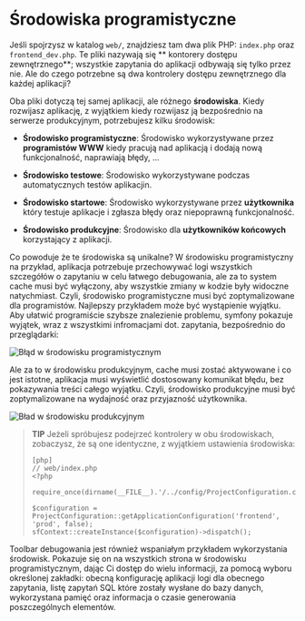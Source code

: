 Środowiska programistyczne
==========================

Jeśli spojrzysz w katalog `web/`, znajdziesz tam dwa plik PHP:
`index.php` oraz `frontend_dev.php`. Te pliki nazywają się **
kontorery dostępu zewnętrznego**; wszystkie zapytania do aplikacji 
odbywają się tylko przez nie. Ale do czego potrzebne są dwa kontrolery 
dostępu zewnętrznego dla każdej aplikacji?

Oba pliki dotyczą tej samej aplikacji, ale różnego **środowiska**.
Kiedy rozwijasz aplikację, z wyjątkiem kiedy rozwijasz ją bezpośrednio na 
serwerze produkcyjnym, potrzebujesz kilku środowisk:

  * **Środowisko programistyczne**: Środowisko wykorzystywane przez **programistów
    WWW** kiedy pracują nad aplikacją i dodają nową funkcjonalność, naprawiają
    błędy, ...

  * **Środowisko testowe**: Środowisko wykorzystywane podczas automatycznych testów
    aplikacjin.

  * **Środowisko startowe**: Środowisko wykorzystywane przez **użytkownika**
    który testuje aplikacje i zgłasza błędy oraz niepoprawną funkcjonalność. 

  * **Środowisko produkcyjne**: Środowisko dla **użytkowników końcowych** 
    korzystający z aplikacji.

Co powoduje że te środowiska są unikalne? W środowisku programistyczny na przykład,
aplikacja potrzebuje przechowywać logi wszystkich szczegółów o zapytaniu w celu
łatwego debugowania, ale za to system cache musi być wyłączony, aby wszystkie zmiany 
w kodzie były widoczne natychmiast. Czyli, środowisko programistyczne musi być zoptymalizowane
dla programistów. Najlepszy przykładem może być wystąpienie wyjątku. 
Aby ułatwić programiście szybsze znalezienie problemu, symfony pokazuje wyjątek, 
wraz z wszystkimi infromacjami dot. zapytania, bezpośrednio do przeglądarki:

![Błąd w środowisku programistycznym](http://www.symfony-project.org/images/getting-started/1_3/exception_dev.png)

Ale za to w środowisku produkcyjnym, cache musi zostać aktywowane i co jest istotne, 
aplikacja musi wyświetlić dostosowany komunikat błędu, bez pokazywania treści całego
wyjątku. Czyli, środowisko produkcyjne musi być zoptymalizowane na wydajność
oraz przyjazność użytkownika. 

![Bład w środowisku produkcyjnym](http://www.symfony-project.org/images/getting-started/1_3/exception_prod.png)

>**TIP**
>Jeżeli spróbujesz podejrzeć kontrolery w obu środowiskach, zobaczysz, że są one 
>identyczne, z wyjątkiem ustawienia środowiska:
>
>     [php]
>     // web/index.php
>     <?php
>
>     require_once(dirname(__FILE__).'/../config/ProjectConfiguration.class.php');
>
>     $configuration = ProjectConfiguration::getApplicationConfiguration('frontend', 'prod', false);
>     sfContext::createInstance($configuration)->dispatch();

Toolbar debugowania jest również wspaniałym przykładem wykorzystania środowisk. 
Pokazuje się on na wszystkich strona w środowisku programistycznym, dając Ci dostęp
do wielu informacji, za pomocą wyboru określonej zakładki: obecną konfigurację aplikacji
logi dla obecnego zapytania, listę zapytań SQL które zostały wysłane do bazy danych, 
wykorzystana pamięć oraz informacja o czasie generowania poszczególnych elementów.
